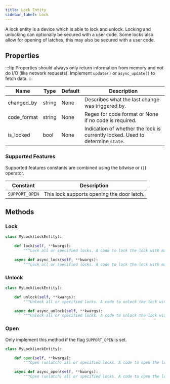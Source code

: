 ```yaml
---
title: Lock Entity
sidebar_label: Lock
---
```


A lock entity is a device which is able to lock and unlock. Locking and unlocking can optionally be secured with a user code. Some locks also allow for opening of latches, this may also be secured with a user code.

## Properties

:::tip
Properties should always only return information from memory and not do I/O (like network requests). Implement `update()` or `async_update()` to fetch data.
:::

| Name | Type | Default | Description
| ---- | ---- | ------- | -----------
| changed_by | string | None | Describes what the last change was triggered by.
| code_format | string | None | Regex for code format or None if no code is required.
| is_locked | bool | None | Indication of whether the lock is currently locked. Used to determine `state`.

### Supported Features

Supported features constants are combined using the bitwise or (`|`) operator.

| Constant | Description |
|----------|--------------------------------------|
| `SUPPORT_OPEN` | This lock supports opening the door latch.

## Methods

### Lock

```python
class MyLock(LockEntity):

    def lock(self, **kwargs):
        """Lock all or specified locks. A code to lock the lock with may optionally be specified."""

    async def async_lock(self, **kwargs):
        """Lock all or specified locks. A code to lock the lock with may optionally be specified."""
```

### Unlock

```python
class MyLock(LockEntity):

    def unlock(self, **kwargs):
        """Unlock all or specified locks. A code to unlock the lock with may optionally be specified."""

    async def async_unlock(self, **kwargs):
        """Unlock all or specified locks. A code to unlock the lock with may optionally be specified."""
```

### Open

Only implement this method if the flag `SUPPORT_OPEN` is set.

```python
class MyLock(LockEntity):

    def open(self, **kwargs):
        """Open (unlatch) all or specified locks. A code to open the lock with may optionally be specified."""

    async def async_open(self, **kwargs):
        """Open (unlatch) all or specified locks. A code to open the lock with may optionally be specified."""
```
